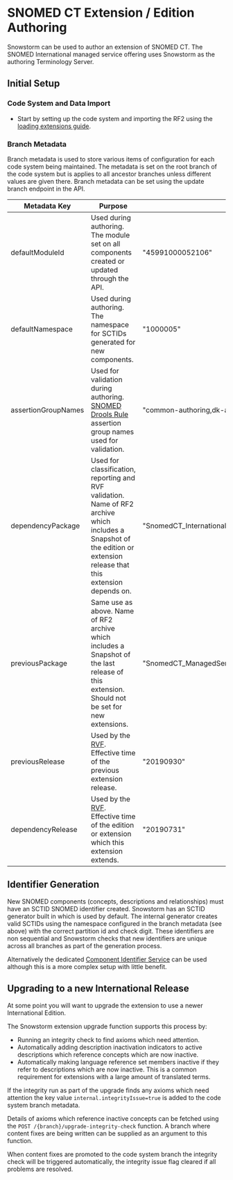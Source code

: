 # SNOMED CT Extension / Edition Authoring
Snowstorm can be used to author an extension of SNOMED CT.  The SNOMED International managed service offering uses Snowstorm as the authoring Terminology Server.

## Initial Setup
### Code System and Data Import
- Start by setting up the code system and importing the RF2 using the [loading extensions guide](updating-snomed-and-extensions.md). 

### Branch Metadata
Branch metadata is used to store various items of configuration for each code system being maintained. 
The metadata is set on the root branch of the code system but is applies to all ancestor branches unless different values are given there.
Branch metadata can be set using the update branch endpoint in the API.

| Metadata Key    | Purpose             | Example        |
|-----------------|---------------------|----------------|
| defaultModuleId | Used during authoring. The module set on all components created or updated through the API. | "45991000052106" |
| defaultNamespace | Used during authoring. The namespace for SCTIDs generated for new components. | "1000005" |
| assertionGroupNames | Used for validation during authoring. [SNOMED Drools Rule](https://github.com/IHTSDO/snomed-drools-rules) assertion group names used for validation. | "common-authoring,dk-authoring" |
| dependencyPackage | Used for classification, reporting and RVF validation. Name of RF2 archive which includes a Snapshot of the edition or extension release that this extension depends on. | "SnomedCT_InternationalRF2_PRODUCTION_20190731T120000Z.zip" |
| previousPackage | Same use as above. Name of RF2 archive which includes a Snapshot of the last release of this extension. Should not be set for new extensions. | "SnomedCT_ManagedServiceDK_PRODUCTION_DK1000005_20190930T120000Z.zip" |
| previousRelease | Used by the [RVF](https://github.com/IHTSDO/release-validation-framework). Effective time of the previous extension release. | "20190930" |
| dependencyRelease | Used by the [RVF](https://github.com/IHTSDO/release-validation-framework). Effective time of the edition or extension which this extension extends. | "20190731" |

## Identifier Generation
New SNOMED components (concepts, descriptions and relationships) must have an SCTID SNOMED identifier created. Snowstorm has an SCTID generator built in which is used by default. The internal generator creates valid SCTIDs using the namespace configured in the branch metadata (see above) with the correct partition id and check digit. These identifiers are non sequential and Snowstorm checks that new identifiers are unique across all branches as part of the generation process.

Alternatively the dedicated [Component Identifier Service](https://github.com/IHTSDO/component-identifier-service) can be used although this is a more complex setup with little benefit. 

## Upgrading to a new International Release
At some point you will want to upgrade the extension to use a newer International Edition. 

The Snowstorm extension upgrade function supports this process by:
- Running an integrity check to find axioms which need attention.
- Automatically adding description inactivation indicators to active descriptions which reference concepts which are now inactive.
- Automatically making language reference set members inactive if they refer to descriptions which are now inactive. This is a common requirement for extensions with a large amount of translated terms.

If the integrity run as part of the upgrade finds any axioms which need attention the key value `internal.integrityIssue=true` is added to the code system branch metadata.

Details of axioms which reference inactive concepts can be fetched using the `POST /{branch}/upgrade-integrity-check` function. A branch where content fixes are being written can be supplied as an argument to this function.

When content fixes are promoted to the code system branch the integrity check will be triggered automatically, the integrity issue flag cleared if all problems are resolved.
